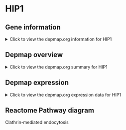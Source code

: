 <h1>HIP1</h1>

<h2>Gene information</h2>
<details>
  <summary>Click to view the depmap.org information for HIP1</summary>
  <iframe src="https://depmap.org/portal/gene/HIP1?tab=about" style="border:none;width:100%;height:800px"></iframe>
</details>

<h2>Depmap overview</h2>
<details>
  <summary>Click to view the depmap.org summary for HIP1</summary>
  <iframe src="https://depmap.org/portal/gene/HIP1?tab=overview" style="border:none;width:100%;height:800px"></iframe>
</details>

<h2>Depmap expression</h2>
<details>
  <summary>Click to view the depmap.org expression data for HIP1</summary>
  <iframe src="https://depmap.org/portal/gene/HIP1?tab=characterization" style="border:none;width:100%;height:800px"></iframe>
</details>



<h2>Reactome Pathway diagram</h2>
Clathrin-mediated endocytosis
<div id="diagramHolder"></div>

<script>
    //Creating the Reactome Diagram widget
    //Take into account a proxy needs to be set up in your server side pointing to www.reactome.org
    function onReactomeDiagramReady(){  //This function is automatically called when the widget code is ready to be used
        var diagram = Reactome.Diagram.create({
            "placeHolder" : "diagramHolder",
            "width" : 900,
            "height" : 500
        });

        //Initialising it to the "Hemostasis" pathway
        diagram.loadDiagram("R-HSA-8856828");

        //Adding different listeners

        diagram.onDiagramLoaded(function (loaded) {
            console.info("Loaded ", loaded);
            diagram.flagItems("BAD");
	    diagram.flagItems("Q92934");
            if (loaded == "R-HSA-8856828") diagram.selectItem("R-HSA-8856828");
        });

     }
</script>



